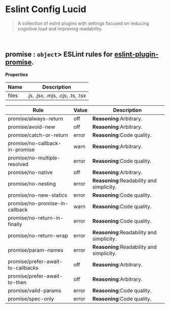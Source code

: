 # Eslint Config Lucid

> A collection of eslint plugins with settings focused on reducing cognitive load and improving readability.


<br><a name="promise"></a>

## promise : <code>object</code>> ESLint rules for [eslint-plugin-promise](https://www.npmjs.com/package/eslint-plugin-promise).

**Properties**

| Name | Description |
| --- | --- |
| files | .js, .jsx, .mjs, .cjs, .ts, .tsx |

| Rule | Value | Description |
| --- | --- | --- |
| promise/always-return | off |   **Reasoning**:Arbitrary. |
| promise/avoid-new | off |   **Reasoning**:Arbitrary. |
| promise/catch-or-return | error |   **Reasoning**:Code quality. |
| promise/no-callback-in-promise | warn |   **Reasoning**:Arbitrary. |
| promise/no-multiple-resolved | error |   **Reasoning**:Code quality. |
| promise/no-native | off |   **Reasoning**:Arbitrary. |
| promise/no-nesting | error |   **Reasoning**:Readability and simplicity. |
| promise/no-new-statics | error |   **Reasoning**:Code quality. |
| promise/no-promise-in-callback | warn |   **Reasoning**:Code quality. |
| promise/no-return-in-finally | error |   **Reasoning**:Code quality. |
| promise/no-return-wrap | error |   **Reasoning**:Readability and simplicity. |
| promise/param-names | error |   **Reasoning**:Readability and simplicity. |
| promise/prefer-await-to-callbacks | off |   **Reasoning**:Arbitrary. |
| promise/prefer-await-to-then | off |   **Reasoning**:Arbitrary. |
| promise/valid-params | error |   **Reasoning**:Code quality. |
| promise/spec-only | error |   **Reasoning**:Code quality. |
